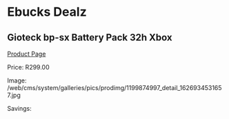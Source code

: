 
# Ebucks Dealz
## Gioteck bp-sx Battery Pack 32h Xbox
[Product Page](https://www.ebucks.com/web/shop/productSelected.do?prodId=1199874997&catId=365757697)

Price: R299.00

Image: /web/cms/system/galleries/pics/prodimg/1199874997_detail_1626934531657.jpg

Savings: 


	